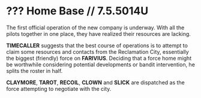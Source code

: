 # ??? Home Base // 7.5.5014U

The first official operation of the new company is underway. With all the pilots together in one place, they have realized their resources are lacking.

**TIMECALLER** suggests that the best course of operations is to attempt to claim some resources and contacts from the Reclamation City, essentially the biggest (friendly) force on **FARIVIUS**. Deciding that a force home might be worthwhile considering potential developments or bandit intervention, he splits the roster in half.

**CLAYMORE**, **TAROT**, **RECOIL**, **CLOWN** and **SLICK** are dispatched as the force attempting to negotiate with the city.